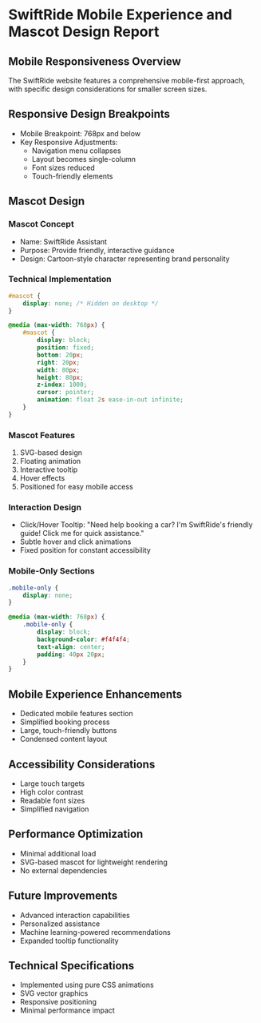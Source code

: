 # SwiftRide Mobile Experience and Mascot Design Report

## Mobile Responsiveness Overview
The SwiftRide website features a comprehensive mobile-first approach, with specific design considerations for smaller screen sizes.

## Responsive Design Breakpoints
- Mobile Breakpoint: 768px and below
- Key Responsive Adjustments:
  - Navigation menu collapses
  - Layout becomes single-column
  - Font sizes reduced
  - Touch-friendly elements

## Mascot Design

### Mascot Concept
- Name: SwiftRide Assistant
- Purpose: Provide friendly, interactive guidance
- Design: Cartoon-style character representing brand personality

### Technical Implementation
```css
#mascot {
    display: none; /* Hidden on desktop */
}

@media (max-width: 768px) {
    #mascot {
        display: block;
        position: fixed;
        bottom: 20px;
        right: 20px;
        width: 80px;
        height: 80px;
        z-index: 1000;
        cursor: pointer;
        animation: float 2s ease-in-out infinite;
    }
}
```

### Mascot Features
1. SVG-based design
2. Floating animation
3. Interactive tooltip
4. Hover effects
4. Positioned for easy mobile access

### Interaction Design
- Click/Hover Tooltip: 
  "Need help booking a car? I'm SwiftRide's friendly guide! Click me for quick assistance."
- Subtle hover and click animations
- Fixed position for constant accessibility

### Mobile-Only Sections
```css
.mobile-only {
    display: none;
}

@media (max-width: 768px) {
    .mobile-only {
        display: block;
        background-color: #f4f4f4;
        text-align: center;
        padding: 40px 20px;
    }
}
```

## Mobile Experience Enhancements
- Dedicated mobile features section
- Simplified booking process
- Large, touch-friendly buttons
- Condensed content layout

## Accessibility Considerations
- Large touch targets
- High color contrast
- Readable font sizes
- Simplified navigation

## Performance Optimization
- Minimal additional load
- SVG-based mascot for lightweight rendering
- No external dependencies

## Future Improvements
- Advanced interaction capabilities
- Personalized assistance
- Machine learning-powered recommendations
- Expanded tooltip functionality

## Technical Specifications
- Implemented using pure CSS animations
- SVG vector graphics
- Responsive positioning
- Minimal performance impact
